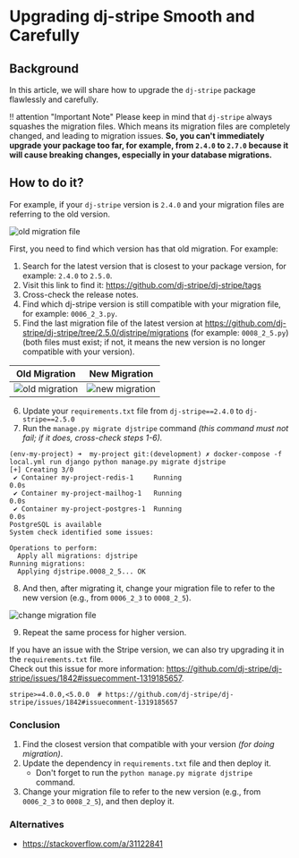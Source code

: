 # Upgrading dj-stripe Smooth and Carefully

## Background

In this article, we will share how to upgrade the `dj-stripe` package flawlessly and carefully.

!! attention "Important Note"
    Please keep in mind that `dj-stripe` always squashes the migration files.
    Which means its migration files are completely changed, and leading to migration issues.
    **So, you can't immediately upgrade your package too far, for example, from `2.4.0` to `2.7.0` because it will cause breaking changes, especially in your database migrations.**


## How to do it?

For example, if your `dj-stripe` version is `2.4.0` and your migration files are referring to the old version.

![old migration file](https://github.com/agusmakmun/agusmakmun.github.io/assets/7134451/d433d048-d3cf-4385-a7f6-f1890acfe206)

First, you need to find which version has that old migration. For example:

1. Search for the latest version that is closest to your package version, for example: `2.4.0` to `2.5.0`.
2. Visit this link to find it: https://github.com/dj-stripe/dj-stripe/tags
3. Cross-check the release notes.
4. Find which dj-stripe version is still compatible with your migration file, for example: `0006_2_3.py`.
5. Find the last migration file of the latest version at https://github.com/dj-stripe/dj-stripe/tree/2.5.0/djstripe/migrations (for example: `0008_2_5.py`) (both files must exist; if not, it means the new version is no longer compatible with your version).

| Old Migration | New Migration |
| ------------- | ------------- |
| ![old migration](https://github.com/agusmakmun/agusmakmun.github.io/assets/7134451/6958e5a5-2e6d-4dd7-a9e3-5f067a819378) | ![new migration](https://github.com/agusmakmun/agusmakmun.github.io/assets/7134451/4b075b78-5a34-4ed5-a23a-7dd1c8884bfa) |

6. Update your `requirements.txt` file from `dj-stripe==2.4.0` to `dj-stripe==2.5.0`
7. Run the `manage.py migrate djstripe` command _(this command must not fail; if it does, cross-check steps 1-6)._

```console
(env-my-project) ➜  my-project git:(development) ✗ docker-compose -f local.yml run django python manage.py migrate djstripe
[+] Creating 3/0
 ✔ Container my-project-redis-1     Running                                                                                                                                                                                  0.0s
 ✔ Container my-project-mailhog-1   Running                                                                                                                                                                                  0.0s
 ✔ Container my-project-postgres-1  Running                                                                                                                                                                                  0.0s
PostgreSQL is available
System check identified some issues:

Operations to perform:
  Apply all migrations: djstripe
Running migrations:
  Applying djstripe.0008_2_5... OK
```

8. And then, after migrating it, change your migration file to refer to the new version (e.g., from `0006_2_3` to `0008_2_5`).

![change migration file](https://github.com/agusmakmun/agusmakmun.github.io/assets/7134451/70ebe2d4-d780-4994-b05b-e361fc95dd3d)


9. Repeat the same process for higher version.


If you have an issue with the Stripe version, we can also try upgrading it in the `requirements.txt` file. \
Check out this issue for more information: https://github.com/dj-stripe/dj-stripe/issues/1842#issuecomment-1319185657.

```
stripe>=4.0.0,<5.0.0  # https://github.com/dj-stripe/dj-stripe/issues/1842#issuecomment-1319185657
```


### Conclusion

1. Find the closest version that compatible with your version _(for doing migration)_.
2. Update the dependency in `requirements.txt` file and then deploy it.
   - Don't forget to run the `python manage.py migrate djstripe` command.
3. Change your migration file to refer to the new version (e.g., from `0006_2_3` to `0008_2_5`), and then deploy it.


### Alternatives

- https://stackoverflow.com/a/31122841
